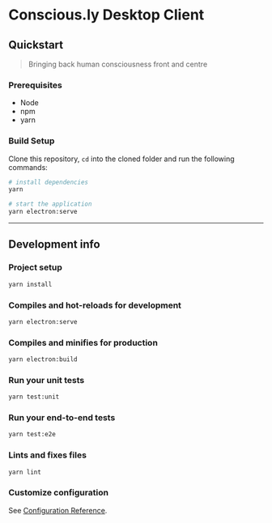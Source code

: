 # Conscious.ly Desktop Client

## Quickstart

> Bringing back human consciousness front and centre

### Prerequisites

* Node
* npm
* yarn

### Build Setup

Clone this repository, `cd` into the cloned folder and run the following commands:

``` bash
# install dependencies
yarn

# start the application
yarn electron:serve
```

---

## Development info

### Project setup

```bash
yarn install
```

### Compiles and hot-reloads for development

```bash
yarn electron:serve
```

### Compiles and minifies for production

```bash
yarn electron:build
```

### Run your unit tests

```bash
yarn test:unit
```

### Run your end-to-end tests

```bash
yarn test:e2e
```

### Lints and fixes files

```bash
yarn lint
```

### Customize configuration

See [Configuration Reference](https://cli.vuejs.org/config/).
